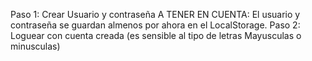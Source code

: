 Paso 1: Crear Usuario y contraseña
A TENER EN CUENTA: El usuario y contraseña se guardan almenos por ahora en el LocalStorage.
Paso 2: Loguear con cuenta creada (es sensible al tipo de letras Mayusculas o minusculas)
